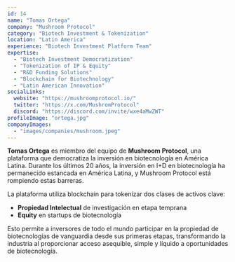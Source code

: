 ```yaml
---
id: 14
name: "Tomas Ortega"
company: "Mushroom Protocol"
category: "Biotech Investment & Tokenization"
location: "Latin America"
experience: "Biotech Investment Platform Team"
expertise:
  - "Biotech Investment Democratization"
  - "Tokenization of IP & Equity"
  - "R&D Funding Solutions"
  - "Blockchain for Biotechnology"
  - "Latin American Innovation"
socialLinks:
  website: "https://mushroomprotocol.io/"
  twitter: "https://x.com/MushromProtocol"
  discord: "https://discord.com/invite/wxe4aMwZWT"
profileImage: "ortega.jpg"
companyImages:
  - "images/companies/mushroom.jpeg"
---
```


**Tomas Ortega** es miembro del equipo de **Mushroom Protocol**, una plataforma que democratiza la inversión en biotecnología en América Latina. Durante los últimos 20 años, la inversión en I+D en biotecnología ha permanecido estancada en América Latina, y Mushroom Protocol está rompiendo estas barreras.

La plataforma utiliza blockchain para tokenizar dos clases de activos clave:
- **Propiedad Intelectual** de investigación en etapa temprana
- **Equity** en startups de biotecnología

Esto permite a inversores de todo el mundo participar en la propiedad de biotecnologías de vanguardia desde sus primeras etapas, transformando la industria al proporcionar acceso asequible, simple y líquido a oportunidades de biotecnología.